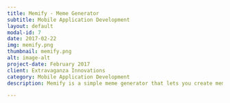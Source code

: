 ```yaml
---
title: Memify - Meme Generator
subtitle: Mobile Application Development
layout: default
modal-id: 7
date: 2017-02-22
img: memify.png
thumbnail: memify.png
alt: image-alt
project-date: February 2017
client: Extravaganza Innovations
category: Mobile Application Development
description: Memify is a simple meme generator that lets you create memes in just 3 simple steps:</br></br>1. Choose a meme</br>2. Add your text</br>3. Hit the Generate button</br></br>That's it! You have your meme. Share it with your friends and have a good laugh together.

---
```

